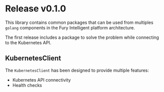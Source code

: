 # Release v0.1.0

This library contains common packages that can be used from multiples `golang` components in the
Fury Intelligent platform architecture.

The first release includes a package to solve the problem while connecting to the Kubernetes API.

## KubernetesClient

The `KubernetesClient` has been designed to provide multiple features:

- Kubernetes API connectivity
- Health checks
